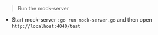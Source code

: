 

> Run the mock-server

- Start mock-server : `go run mock-server.go` and then open `http://localhost:4040/test`

